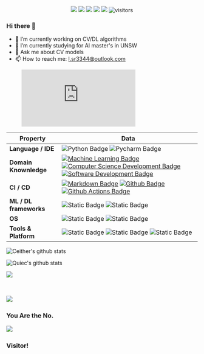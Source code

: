 <p align="center">
    <a href="https://github.com/CeitherNSW/CeitherNSW"><img src="https://img.shields.io/badge/status-updating-brightgreen.svg"></a>
    <a href="https://github.com/python/cpython"><img src="https://img.shields.io/badge/Python-3.12-FF1493.svg"></a>
    <a href="https://github.com/CeitherNSW/CeitherNSW/graphs/contributors"><img src="https://img.shields.io/github/contributors/CeitherNSW/CeitherNSW?color=blue"></a>
    <a href="https://github.com/CeitherNSW/CeitherNSW/stargazers"><img src="https://img.shields.io/github/stars/CeitherNSW/CeitherNSW.svg?logo=github"></a>
    <a href="https://github.com/CeitherNSW/CeitherNSW/network/members"><img src="https://img.shields.io/github/forks/CeitherNSW/CeitherNSW.svg?color=blue&logo=github"></a>
    <img src="https://visitor-badge.laobi.icu/badge?page_id=CeitherNSW.CeitherNSW" alt="visitors"/>   
</p>

### Hi there 👋



- 🔭 I’m currently working on CV/DL algorithms 
- 🌱 I’m currently studying for AI master's in UNSW 
- 💬 Ask me about CV models 
- 📫 How to reach me: l.sr3344@outlook.com
<figure><embed src="https://wakatime.com/share/@516b1c08-e2fa-42dc-a034-1de0fd68b546/4f0fd280-e577-4caa-906e-bd38a47c47c1.svg"></embed></figure>

| Property                                        | Data                                                                                                                                                                                                                                                                                                                                                                                                                                                                                                                                                                                                                                                                                                                                                                                                                                                                                                                                                                                                                                                                                                                                                                                                                                                                                                                                                                                                                                                                                                                                                                                                                                                                                                                                                                                                            |
|-------------------------------------------------|-----------------------------------------------------------------------------------------------------------------------------------------------------------------------------------------------------------------------------------------------------------------------------------------------------------------------------------------------------------------------------------------------------------------------------------------------------------------------------------------------------------------------------------------------------------------------------------------------------------------------------------------------------------------------------------------------------------------------------------------------------------------------------------------------------------------------------------------------------------------------------------------------------------------------------------------------------------------------------------------------------------------------------------------------------------------------------------------------------------------------------------------------------------------------------------------------------------------------------------------------------------------------------------------------------------------------------------------------------------------------------------------------------------------------------------------------------------------------------------------------------------------------------------------------------------------------------------------------------------------------------------------------------------------------------------------------------------------------------------------------------------------------------------------------------------------|
| **Language / IDE**                              | ![Python Badge](https://img.shields.io/badge/-Python-3776AB?style=flat&logo=Python&logoColor=white) ![Pycharm Badge](https://img.shields.io/badge/-Pycharm-3776AB?style=flat&logo=Pycharm&logoColor=white) 
| **Domain Knownledge**                           | [![Machine Learning Badge](https://img.shields.io/badge/-Machine%20Learning-01D277?style=flat&logoColor=white)](https://github.com/BEPb/BEPb) [![Computer Science Development Badge](https://img.shields.io/badge/-Computer%20Science-FAB040?style=flat&logoColor=white)](https://github.com/search?q=user%3ABEPb&type=Repositories) [![Software Development Badge](https://img.shields.io/badge/-Software%20Development-FF6600?style=flat&logoColor=white)](https://github.com/search?q=user%3ABEPb&type=Repositories)  |                                                                                                                                                                                                                                                                                                                                                                                                                                                                                                                                                                                                                                                                                                                                                                                                                                                                                                                                                                                                                                                                                    
| **CI / CD**                                     | [![Markdown Badge](https://img.shields.io/badge/-Markdown-2088FF?style=flat&logo=Markdown&logoColor=white)](https://github.com/BEPb/BEPb) [![Github Badge](https://img.shields.io/badge/-Github%20-2088FF?style=flat&logo=Github&logoColor=white)](https://github.com/BEPb/BEPb) [![Github Actions Badge](https://img.shields.io/badge/-Git%20-2088FF?style=flat&logo=Git&logoColor=white)](https://github.com/BEPb/BEPb)                                                                                                                                                                                                                                                                                                                                                                                                                                                                                                                                                                                                                                                                                                                                                                                                                                                                                                                                                                                                                                                                                                                                                                                                                                                                                                                                                                                       |
| **ML / DL frameworks**                                | ![Static Badge](https://img.shields.io/badge/PyTorch-blue?logo=pytorch&logoColor=%23EE4C2C&labelColor=black&color=black) ![Static Badge](https://img.shields.io/badge/TensorFlow-blue?logo=tensorflow&logoColor=%23%23FF6F00&labelColor=black&color=black)
| **OS**                                          | ![Static Badge](https://img.shields.io/badge/Windows-blue?logo=windows&logoColor=white&labelColor=3776AB&color=3776AB) ![Static Badge](https://img.shields.io/badge/MacOS-blue?logo=apple&logoColor=white&labelColor=balck&color=black)   |
| **Tools & Platform**                            | ![Static Badge](https://img.shields.io/badge/Colab-blue?logo=googlecolab&logoColor=%23F9AB00&labelColor=white&color=white)  ![Static Badge](https://img.shields.io/badge/JupyterLab-blue?logo=Jupyter&logoColor=%23F37626&labelColor=black&color=black)  ![Static Badge](https://img.shields.io/badge/arXiv-blue?logo=arxiv&logoColor=%23B31B1B&labelColor=white&color=grey)                                                                                                                                                                                                                                                                                                                                                                                                                                                                                                                                                                                                                                                                                                                                                                                                                                                                                                                                                                                                                                                                                                                                                                                                                                                                                                                                                                                         |






![Ceither's github stats](https://github-readme-stats.vercel.app/api?username=CeitherNSW&show_icons=true&theme=radical&include_all_commits=true) 

![Quiec's github stats](https://github-readme-stats.vercel.app/api/top-langs/?username=CeitherNSW&theme=radical&layout=compact) 

<img src="https://github-readme-streak-stats.herokuapp.com/?user=CeitherNSW"></img> 



<!--   profile-green-animate --> 
![](./profile-3d-contrib/profile-green-animate.svg)  

### You Are the No. 

![](https://count.getloli.com/get/@CertherNSW?theme=rule34)  

### Visitor!
